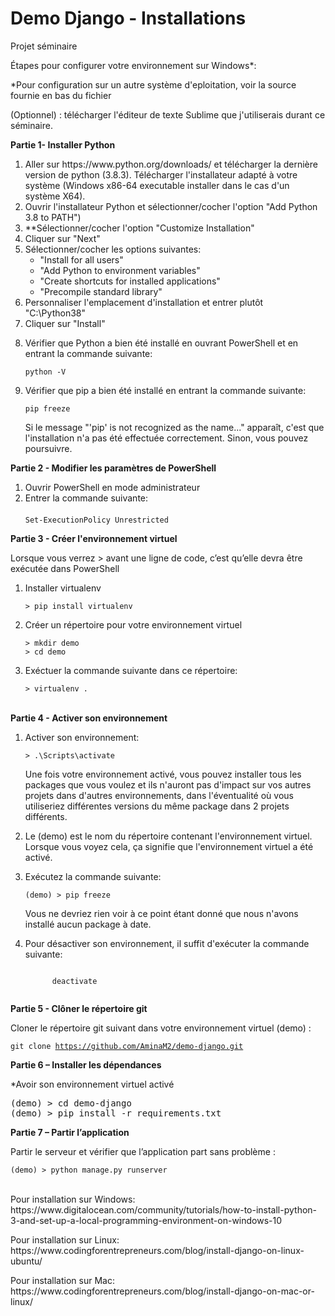 # Demo Django - Installations
Projet séminaire

<p>Étapes pour configurer votre environnement sur Windows*:</p>
<p>*Pour configuration sur un autre système d'eploitation, voir la source fournie en bas du fichier</p>

<p>(Optionnel) : télécharger l'éditeur de texte Sublime que j'utiliserais durant ce séminaire.</p>

<p><b>Partie 1- Installer Python</b></p>

<ol>
	<li>Aller sur https://www.python.org/downloads/ et télécharger la dernière version de python (3.8.3). Télécharger l'installateur adapté à votre système (Windows x86-64 executable installer dans le cas d'un système X64).</li>
	<li>Ouvrir l'installateur Python et sélectionner/cocher l'option "Add Python 3.8 to PATH")</li>
	<li>**Sélectionner/cocher l'option "Customize Installation"</li>
	<li>Cliquer sur "Next"</li>
	<li>Sélectionner/cocher les options suivantes:
			<ul>
				<li>"Install for all users"</li>
				<li>"Add Python to environment variables"</li>
				<li>"Create shortcuts for installed applications"</li>
				<li>"Precompile standard library"</li>
			</ul>
	</li>
	<li>Personnaliser l'emplacement d'installation et entrer plutôt "C:\Python38"</li>
	<li>Cliquer sur "Install"</li>
	<li>
    <p>Vérifier que Python a bien été installé en ouvrant PowerShell et en entrant la commande suivante:</p>
		<code>python -V</code>
	</li>
	<li>
    <p>Vérifier que pip a bien été installé en entrant la commande suivante:</p>
		<code>pip freeze</code>
		<p>Si le message "'pip' is not recognized as the name..." apparaît, c'est que l'installation n'a pas été effectuée correctement.
      Sinon, vous pouvez poursuivre.
    </p>
	</li>
</ol>
  
<p><b>Partie 2 - Modifier les paramètres de PowerShell</b></p>

<ol>
	<li>Ouvrir PowerShell en mode administrateur</li>
	<li>Entrer la commande suivante:<br><br>
		<code>Set-ExecutionPolicy Unrestricted</code>
	</li>
</ol>

<p><b>Partie 3 - Créer l'environnement virtuel </b></p>
<p>Lorsque vous verrez > avant une ligne de code, c’est qu’elle devra être exécutée dans PowerShell</p>
<ol>
	<li>
		<p>Installer virtualenv</p>
		<code>> pip install virtualenv</code><br>
	</li>
	<li>
		<p>Créer un répertoire pour votre environnement virtuel</p>
		<code>> mkdir demo</code><br>
		<code>> cd demo</code>
	</li>
	<li>
		<p>Exéctuer la commande suivante dans ce répertoire:</p>
		<code>> virtualenv .</code></br><br>
	</li>
</ol>

<p><b>Partie 4 - Activer son environnement</b></p>
<ol>
<li>
    <p>Activer son environnement:</p>
    <code>> .\Scripts\activate</code><br>
	<p>
      Une fois votre environnement activé, vous pouvez installer tous les packages que vous voulez et ils n'auront pas d'impact 
      sur vos autres projets dans d'autres environnements, dans l'éventualité où vous utiliseriez différentes versions du même package
      dans 2 projets différents.
     </p>
	</li>
	<li>
		Le (demo) est le nom du répertoire contenant l'environnement virtuel. Lorsque vous voyez cela, ça signifie que l'environnement
    virtuel a été activé.
  </li>
  <li>
    <p>Exécutez la commande suivante:</p>
    <code>(demo) > pip freeze</code><br>
    <p>Vous ne devriez rien voir à ce point étant donné que nous n'avons installé aucun package à date.</p>
  </li>
  <li>
    <p>Pour désactiver son environnement, il suffit d'exécuter la commande suivante:</p>
    <code>
      deactivate
    </code>
  </li>
</ol>		
		
<p><b>Partie 5 - Clôner le répertoire git</b></p>
<p>Cloner le répertoire git suivant dans votre environnement virtuel (demo) :<p>

<code>git clone https://github.com/AminaM2/demo-django.git</code><br>

<p><b>Partie 6 – Installer les dépendances</b></p>
<p>*Avoir son environnement virtuel activé</p>
<pre>
(demo) > cd demo-django
(demo) > pip install -r requirements.txt
</pre>

<p><b>Partie 7 – Partir l’application</p></b>
<p>Partir le serveur et vérifier que l’application part sans problème :</p>
<code>(demo) > python manage.py runserver</code><br><br>

<p>Pour installation sur Windows:
https://www.digitalocean.com/community/tutorials/how-to-install-python-3-and-set-up-a-local-programming-environment-on-windows-10</p>

<p>Pour installation sur Linux:
https://www.codingforentrepreneurs.com/blog/install-django-on-linux-ubuntu/</p>

<p>Pour installation sur Mac:
https://www.codingforentrepreneurs.com/blog/install-django-on-mac-or-linux/</p>
